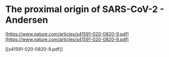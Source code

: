 # The proximal origin of SARS-CoV-2 - Andersen

[https://www.nature.com/articles/s41591-020-0820-9.pdf](https://www.nature.com/articles/s41591-020-0820-9.pdf)

[[s41591-020-0820-9.pdf]]